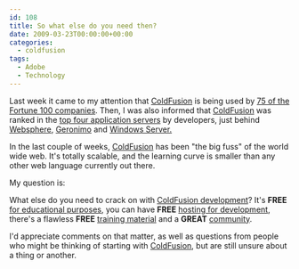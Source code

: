 ```yaml
---
id: 108
title: So what else do you need then?
date: 2009-03-23T00:00:00+00:00
categories:
  - coldfusion
tags:
  - Adobe
  - Technology
---
```

Last week it came to my attention that <a style="text-decoration: underline;" href="http://www.adobe.com/products/coldfusion-family.html" target="_blank">ColdFusion</a> is being used by <a style="text-decoration: underline;" href="http://www.adobe.com/products/coldfusion-standard/reviews-awards.html" target="_blank">75 of the Fortune 100 companies</a>. Then, I was also informed that <a style="text-decoration: underline;" href="http://www.adobe.com/products/coldfusion-family.html" target="_blank">ColdFusion</a> was ranked in the <a style="text-decoration: underline;" href="http://www.evansdata.com/reports/viewRelease_download.php?reportID=20" target="_blank">top four application servers</a> by developers, just behind <a style="text-decoration: underline;" href="http://www-01.ibm.com/software/websphere/" target="_blank">Websphere</a>, <a style="text-decoration: underline;" href="http://geronimo.apache.org/" target="_blank">Geronimo</a> and <a style="text-decoration: underline;" href="http://www.microsoft.com/en-us/server-cloud/windows-server/default.aspx" target="_blank">Windows Server.</a>
  
In the last couple of weeks, <a style="text-decoration: underline;" href="http://www.adobe.com/products/coldfusion-family.html" target="_blank">ColdFusion</a> has been "the big fuss" of the world wide web. It's totally scalable, and the learning curve is smaller than any other web language currently out there.

My question is:
  
What else do you need to crack on with <a style="text-decoration: underline;" href="http://www.adobe.com/devnet/coldfusion.html" target="_blank">ColdFusion development</a>? It's **FREE** <a style="text-decoration: underline;" href="https://www.placona.co.uk/coldfusion-free-for-students-and-educators/" target="_self">for educational purposes</a>, you can have **FREE** <a style="text-decoration: underline;" href="https://www.placona.co.uk/free-coldfusion-8-hosting/" target="_self" class="broken_link">hosting for development</a>, there's a flawless **FREE** <a style="text-decoration: underline;" href="https://www.placona.co.uk/coldfusion-freebies/" target="_self">training material</a> and a **GREAT** <a style="text-decoration: underline;" href="https://www.placona.co.uk/official-list-of-coldfusion-people-on-twitter/" target="_self">community</a>.

I'd appreciate comments on that matter, as well as questions from people who might be thinking of starting with <a style="text-decoration: underline;" href="http://www.adobe.com/products/coldfusion-family.html" target="_blank">ColdFusion</a>, but are still unsure about a thing or another.
